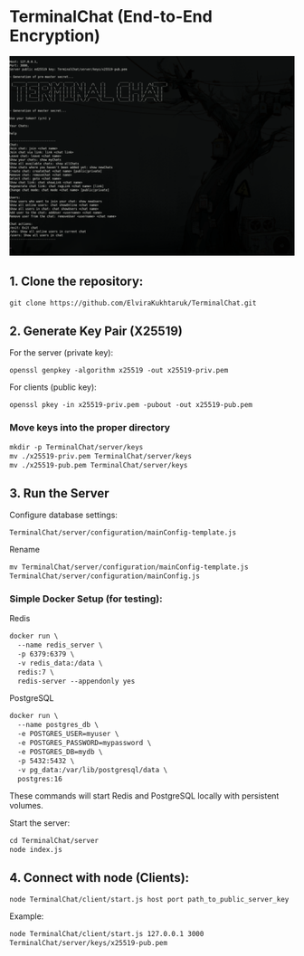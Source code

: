 # TerminalChat (End-to-End Encryption)
![Chat Screenshot](assets/TerminalChat.png)

## 1. Clone the repository:
```
git clone https://github.com/ElviraKukhtaruk/TerminalChat.git
```

## 2. Generate Key Pair (X25519)
For the server (private key):
```
openssl genpkey -algorithm x25519 -out x25519-priv.pem
```
For clients (public key):
```
openssl pkey -in x25519-priv.pem -pubout -out x25519-pub.pem
```
### Move keys into the proper directory
```
mkdir -p TerminalChat/server/keys
mv ./x25519-priv.pem TerminalChat/server/keys
mv ./x25519-pub.pem TerminalChat/server/keys
```
## 3. Run the Server
Configure database settings:
```
TerminalChat/server/configuration/mainConfig-template.js
```
Rename
```
mv TerminalChat/server/configuration/mainConfig-template.js TerminalChat/server/configuration/mainConfig.js
```
### Simple Docker Setup (for testing):
Redis
```
docker run \
  --name redis_server \
  -p 6379:6379 \
  -v redis_data:/data \
  redis:7 \
  redis-server --appendonly yes
```
PostgreSQL
```
docker run \
  --name postgres_db \
  -e POSTGRES_USER=myuser \
  -e POSTGRES_PASSWORD=mypassword \
  -e POSTGRES_DB=mydb \
  -p 5432:5432 \
  -v pg_data:/var/lib/postgresql/data \
  postgres:16
```
These commands will start Redis and PostgreSQL locally with persistent volumes.

Start the server:
```
cd TerminalChat/server
node index.js
```

## 4. Connect with node (Clients):

```
node TerminalChat/client/start.js host port path_to_public_server_key
```

Example:

```
node TerminalChat/client/start.js 127.0.0.1 3000 TerminalChat/server/keys/x25519-pub.pem
```
